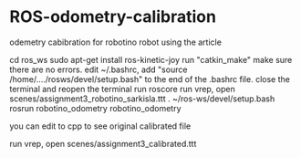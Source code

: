 # ROS-odometry-calibration
odemetry cabibration for robotino robot using the article

cd ros_ws
sudo apt-get install ros-kinetic-joy
run "catkin_make" make sure there are no errors.
edit ~/.bashrc, add "source /home/..../rosws/devel/setup.bash" to the end of the .bashrc file.
close the terminal and reopen the terminal
run roscore
run vrep, open scenes/assignment3_robotino_sarkisla.ttt
. ~/ros-ws/devel/setup.bash
rosrun robotino_odometry robotino_odometry

you can edit to cpp to see original calibrated file

run vrep, open scenes/assignment3_calibrated.ttt
